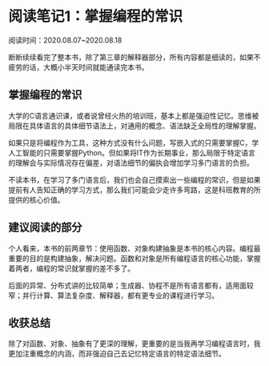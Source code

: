 # 阅读笔记1：掌握编程的常识

阅读时间：2020.08.07~2020.08.18

断断续续看完了整本书，除了第三章的解释器部分，所有内容都是细读的，如果不疲劳的话，大概小半天时间就能通读完本书。

## 掌握编程的常识

大学的C语言通识课，或者说曾经火热的培训班，基本上都是强迫性记忆。思维被局限在具体语言的具体细节语法上，对通用的概念、语法缺乏全局性的理解掌握。

如果只是将编程作为工具，这种方式没有什么问题，写嵌入式的只需要掌握C，学人工智能的只需要掌握Python。但如果将IT作为长期事业，那么局限于特定语言的理解会与实际情况存在偏差，对语法细节的偏执会增加学习多门语言的负担。

不读本书，在学习了多门语言后，我们也会自己摸索出一些编程的常识，但是如果提前有人告知正确的学习方式，那么我们可能会少走许多弯路，这是科班教育的所提供的核心价值。

## 建议阅读的部分

个人看来，本书的前两章节：使用函数、对象构建抽象是本书的核心内容。编程最重要的目的是构建抽象，解决问题。函数和对象是所有编程语言的核心功能，掌握着两者，编程的常识就掌握的差不多了。

后面的异常、分布式讲的比较简单；生成器、协程不是所有语言都有，适用面较窄；并行计算、算法复杂度、解释器，都有更专业的课程进行学习。

## 收获总结

除了对函数、对象、抽象有了更深的理解，更重要的是当我再学习编程语言时，我更加注重概念的内涵，而非强迫自己去记忆特定语言的特定语法细节。